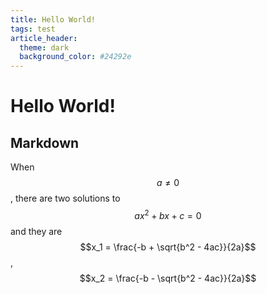 ```yaml
---
title: Hello World!
tags: test
article_header:
  theme: dark
  background_color: #24292e
---
```

# Hello World!
## Markdown
When $$a \ne 0$$, there are two solutions to $$ax^2 + bx + c = 0$$ and they are
$$x_1 = \frac{-b + \sqrt{b^2 - 4ac}}{2a}$$,
$$x_2 = \frac{-b - \sqrt{b^2 - 4ac}}{2a}$$

<!--more-->
